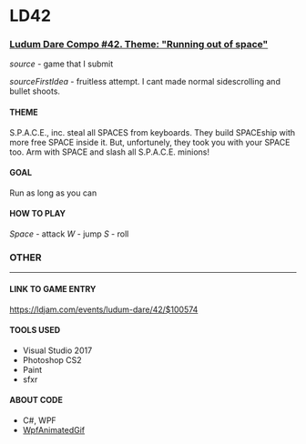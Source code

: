 # LD42
### [Ludum Dare Compo #42. Theme: "Running out of space"](https://ldjam.com/events/ludum-dare/42)
*source* - game that I submit

*sourceFirstIdea* - fruitless attempt. I cant made normal sidescrolling and bullet shoots.

#### THEME
S.P.A.C.E., inc. steal all SPACES from keyboards. They build SPACEship with more free SPACE inside it. But, unfortunely, they took you with your SPACE too. Arm with SPACE and slash all S.P.A.C.E. minions!


#### GOAL
Run as long as you can


#### HOW TO PLAY 
*Space* - attack
*W* - jump
*S* - roll


### OTHER
-----
#### LINK TO GAME ENTRY
https://ldjam.com/events/ludum-dare/42/$100574


#### TOOLS USED
 * Visual Studio 2017
 * Photoshop CS2
 * Paint
 * sfxr

 
#### ABOUT CODE
 * C#, WPF
 * [WpfAnimatedGif](https://github.com/XamlAnimatedGif/WpfAnimatedGif)